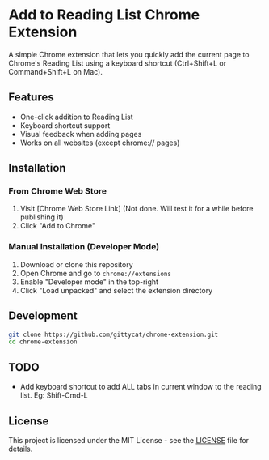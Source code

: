 # Add to Reading List Chrome Extension

A simple Chrome extension that lets you quickly add the current page to Chrome's Reading List using a keyboard shortcut (Ctrl+Shift+L or Command+Shift+L on Mac).

## Features

- One-click addition to Reading List
- Keyboard shortcut support
- Visual feedback when adding pages
- Works on all websites (except chrome:// pages)

## Installation

### From Chrome Web Store
1. Visit [Chrome Web Store Link] (Not done. Will test it for a while before publishing it)
2. Click "Add to Chrome"

### Manual Installation (Developer Mode)
1. Download or clone this repository
2. Open Chrome and go to `chrome://extensions`
3. Enable "Developer mode" in the top-right
4. Click "Load unpacked" and select the extension directory

## Development

```bash
git clone https://github.com/gittycat/chrome-extension.git
cd chrome-extension
```

## TODO
- Add keyboard shortcut to add ALL tabs in current window to the reading list. Eg: Shift-Cmd-L

## License

This project is licensed under the MIT License - see the [LICENSE](LICENSE) file for details. 